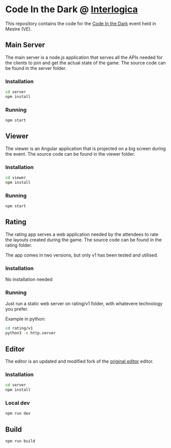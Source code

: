 # Code In the Dark @ [Interlogica](https://www.interlogica.it)

This repository contains the code for the [Code In the Dark](https://codeinthedark.interlogica.it) event held in Mestre (VE).

## Main Server
The main server is a node.js application that serves all the APIs needed for the clients to join and get the actual state of the game. The source code can be found in the server folder.

### Installation
```bash
cd server
npm install
```

### Running
```bash
npm start
```


## Viewer
The viewer is an Angular application that is projected on a big screen during the event. The source code can be found in the viewer folder.

### Installation
```bash
cd viewer
npm install
```

### Running
```bash
npm start
```

## Rating
The rating app serves a web application needed by the attendees to rate the layouts created during the game. The source code can be found in the rating folder.

The app comes in two versions, but only v1 has been tested and utilised.


### Installation
No installation needed

### Running
Just run a static web server on rating/v1 folder, with whatevere technology you prefer.

Example in python:
```bash
cd rating/v1
python3 -m http.server
```

## Editor

The editor is an updated and modified fork of the [original editor](https://github.com/codeinthedark/editor) editor.

### Installation

```bash
cd server
npm install
```

### Local dev

```bash
npm run dev
```

## Build
```bash
npm run build
```